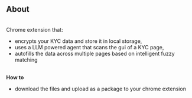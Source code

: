 <br><h2>About</h2></br>
Chrome extension that:
- encrypts your KYC data and store it in local storage,</br>
- uses a LLM powered agent that scans the gui of a KYC page,</br>
- autofills the data across multiple pages based on intelligent fuzzy matching </br>

<br>**How to**</br>
- download the files and upload as a package to your chrome extension
